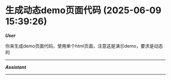 <!-- Generated by SpecStory -->

# 生成动态demo页面代码 (2025-06-09 15:39:26)

_**User**_

你来生成demo页面代码，使用单个html页面，注意这是演示demo，要求是动态的

---

_**Assistant**_



---

